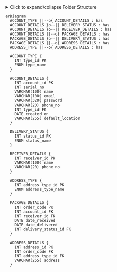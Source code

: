 <details>
    <summary>Click to expand/collapse Folder Structure</summary>

    * **Modules**: Contains the dependencies installed via npm, including Bootstrap.
    * **Images**: Holds various images used in the project.
    * **HTML**: Includes all the HTML files for different pages of the website.
    * **Styles**: Contains CSS files for styling the website.
    * **Database**: Holds the SQL file (elitelogisticsdb.sql) for the database structure.
    * **PHP**: Includes PHP files for server-side functionalities, with index.php located at the root.

    ```
    New
    ├── modules
    │   └── node_modules
    │       ├── @popperjs
    │       └── bootstrap
    │           ├── dist
    │           │   ├── css
    │           │   ├── js
    │           │   └── scss
    │           ├── LICENSE
    │           ├── package.json
    │           └── README.md
    ├── images
    │   ├── bannerimg.jpg
    │   ├── call.png
    │   ├── company-img.jpg
    │   ├── deliverycost.png
    │   ├── deliverytime.png
    │   ├── editprofile-bg.jpg
    │   ├── inventory-management.png
    │   ├── last-mile-delivery.png
    │   ├── order-fulfillment.png
    │   ├── reverse-logistics.png
    │   ├── transportation.png
    │   └── warehousing.png
    ├── html
    │   ├── adminDashboard.html
    │   ├── adminDeliveryriders.html
    │   ├── adminPackage.html
    │   ├── adminProfile.html
    │   ├── adminUsers.html
    │   ├── cusDashboard.html
    │   ├── deliveredPackage.html
    │   ├── drDashboard.html
    │   ├── drProfile.html
    │   ├── editProfile.html
    │   ├── index.html
    │   ├── login.html
    │   ├── packageRecords.html
    │   ├── pendingPackage.html
    │   └── signup.html
    ├── styles
    │   ├── adminDashboard.css
    │   ├── adminDeliveryriders.css
    │   ├── adminPackage.css
    │   ├── adminProfile.css
    │   ├── adminUsers.css
    │   ├── cusDashboard.css
    │   ├── drDashboard.css
    │   ├── editProfile.css
    │   ├── index_main.css
    │   ├── login.css
    │   ├── packageRecords.css
    │   ├── signup.css
    │   └── style.css
    ├── database
    │   └── elitelogisticsdb.sql
    └── php
    │   ├── index_main.php
    │   ├── page_footer.php
    │   └── page_header.php
    └── index.php
    ```

</details>

```mermaid
erDiagram
  ACCOUNT_TYPE ||--o{ ACCOUNT_DETAILS : has
  ACCOUNT_DETAILS }o--|| DELIVERY_STATUS : has
  ACCOUNT_DETAILS }o--|| RECEIVER_DETAILS : has
  ACCOUNT_DETAILS ||--o{ PACKAGE_DETAILS : has
  PACKAGE_DETAILS }o--|| DELIVERY_STATUS : has
  PACKAGE_DETAILS ||--o{ ADDRESS_DETAILS : has
  ADDRESS_TYPE ||--o{ ADDRESS_DETAILS : has

  ACCOUNT_TYPE {
    INT type_id PK
    ENUM type_name
  }

  ACCOUNT_DETAILS {
    INT account_id PK
    INT serial_no
    VARCHAR(100) name
    VARCHAR(100) email
    VARCHAR(320) password
    VARCHAR(20) phone_no
    INT type_id FK
    DATE created_on
    VARCHAR(255) default_location
  }

  DELIVERY_STATUS {
    INT status_id PK
    ENUM status_name
  }

  RECEIVER_DETAILS {
    INT receiver_id PK
    VARCHAR(100) name
    VARCHAR(20) phone_no
  }

  ADDRESS_TYPE {
    INT address_type_id PK
    ENUM address_type_name
  }

  PACKAGE_DETAILS {
    INT order_code PK
    INT account_id FK
    INT receiver_id FK
    DATE date_received
    DATE date_delivered
    INT delivery_status_id FK
  }

  ADDRESS_DETAILS {
    INT address_id PK
    INT order_code FK
    INT address_type_id FK
    VARCHAR(255) address
  }
```